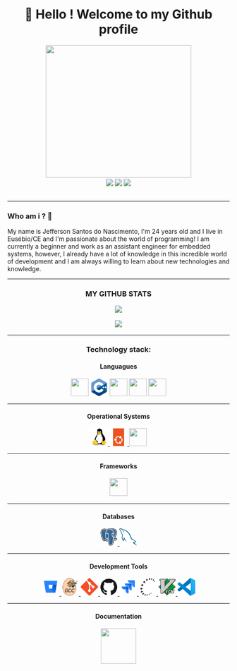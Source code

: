 <div id="header" align="center">
 <h1>
  👋 Hello ! Welcome to my Github profile
 </h1>
          
 <div align="center">
   <img src="https://user-images.githubusercontent.com/59482366/208565271-b049488b-737c-4a4d-83e6-62abd71fe92c.gif" width="330" height="300"/>
 </div>
 
 <div id="badges">
   <a href="https://instagram.com/jeffersonsantos_99_" target="_blank">
     <img src="https://img.shields.io/badge/-Instagram-%23E4405F?style=for-the-badge&logo=instagram&logoColor=white" target="_blank"></a>
   <a href = "mailto:jeffersonaraujo1808@gmail.com">
     <img src="https://img.shields.io/badge/Gmail-D14836?style=for-the-badge&logo=gmail&logoColor=white" target="_blank"></a>
   <a href="https://www.linkedin.com/in/jefferson-santos-do-nascimento-b912a8179" target="_blank">
     <img src="https://img.shields.io/badge/-LinkedIn-%230077B5?style=for-the-badge&logo=linkedin&logoColor=white" target="_blank"></a>
 </div>
 <img src="https://komarev.com/ghpvc/?username=jeffersonnasciment0&style=flat-square&color=blue" alt=""/>

</div>

---

### Who am i ? 🤔

My name is Jefferson Santos do Nascimento, I'm 24 years old and I live in Eusébio/CE and I'm passionate about the world of programming! I am currently a beginner and work as an assistant engineer for embedded systems, however, I already have a lot of knowledge in this incredible world of development and I am always willing to learn about new technologies and knowledge.

---

<h3 align="center">MY GITHUB STATS</h3>
<p align="Center">
  <img src="https://github-readme-stats.vercel.app/api?username=jeffersonnasciment0&show_icons=true&theme=dark" />
</p>

<p align="Center">
  <img src="https://github-readme-stats.vercel.app/api/top-langs/?username=jeffersonnasciment0&theme=dark&layout=compact" />
</p>

---


<h3 align="center">Technology stack:</h3>
<h4 align="center">Languagues</h4>
<p align="center">
 <img src="https://cdn.jsdelivr.net/gh/devicons/devicon/icons/c/c-original.svg" width="40" height="40"/> 
 <img src="https://github.com/devicons/devicon/blob/master/icons/cplusplus/cplusplus-original.svg" width="40" height="40"/> 
 <img src="https://cdn.jsdelivr.net/gh/devicons/devicon/icons/python/python-original.svg" width="40" height="40"/> 
 <img src="https://cdn.jsdelivr.net/gh/devicons/devicon/icons/bash/bash-original.svg" width="40" height="40"/> 
 <img src="https://cdn.jsdelivr.net/gh/devicons/devicon/icons/java/java-original-wordmark.svg" width="40" height="40"/>
</p>

---

<h4 align="center">Operational Systems</h4>
<p align="center"> 
  <a href="https://github.com/jeffersonnasciment0" target="_blank"> 
    <img src="https://github.com/devicons/devicon/blob/master/icons/linux/linux-original.svg" alt="linux" width="40" height="40"/> 
  </a>

  <a href="https://github.com/jeffersonnasciment0" target="_blank"> 
    <img src="https://github.com/devicons/devicon/blob/master/icons/ubuntu/ubuntu-plain.svg" alt="ubuntu" width="40" height="40"/>
  </a>

  <a href="https://github.com/jeffersonnasciment0" target="_blank"> 
    <img src="https://cdn.jsdelivr.net/gh/devicons/devicon/icons/debian/debian-original-wordmark.svg" width="40" height="40"/>
  </a>
</p>


--- 

<h4 align="center">Frameworks</h4>
<p align="center"> 
  <a href="https://github.com/jeffersonnasciment0" target="_blank"> 
    <img src="https://cdn.jsdelivr.net/gh/devicons/devicon/icons/django/django-plain.svg" width="40" height="40"/>
  </a>

</p>

--- 

<h4 align="center">Databases</h4>
<p align="center"> 
  <a href="https://github.com/jeffersonnasciment0" target="_blank"> 
    <img src="https://github.com/devicons/devicon/blob/master/icons/postgresql/postgresql-original.svg" alt="psql" width="40" height="40"/> 
  </a>

  <a href="https://github.com/jeffersonnasciment0" target="_blank"> 
    <img src="https://github.com/devicons/devicon/blob/master/icons/mysql/mysql-original.svg" alt="mysql" width="40" height="40"/> 
  </a>

</p>

---
<h4 align="center">Development Tools</h4>
<p align="center"> 
  <a href="https://github.com/jeffersonnasciment0" target="_blank"> 
    <img src="https://github.com/devicons/devicon/blob/master/icons/bitbucket/bitbucket-original.svg" alt="bitbucket" width="40" height="40"/> 
  </a>
          
  <a href="https://github.com/jeffersonnasciment0" target="_blank"> 
    <img src="https://github.com/devicons/devicon/blob/master/icons/gcc/gcc-original.svg" alt="gcc" width="40" height="40"/> 
  </a>
  
  <a href="https://github.com/jeffersonnasciment0" target="_blank"> 
    <img src="https://github.com/devicons/devicon/blob/master/icons/git/git-original.svg" alt="git" width="40" height="40"/> 
  </a>

  <a href="https://github.com/jeffersonnasciment0" target="_blank"> 
    <img src="https://github.com/devicons/devicon/blob/master/icons/github/github-original.svg" alt="github" width="40" height="40"/> 
  </a>
  
  <a href="https://github.com/jeffersonnasciment0" target="_blank"> 
    <img src="https://github.com/devicons/devicon/blob/master/icons/jira/jira-original.svg" alt="jira" width="40" height="40"/> 
  </a>

  <a href="https://github.com/jeffersonnasciment0" target="_blank"> 
    <img src="https://github.com/devicons/devicon/blob/master/icons/ssh/ssh-original.svg" alt="ssh" width="40" height="40"/>
  </a>
  
  <a href="https://github.com/jeffersonnasciment0" target="_blank"> 
    <img src="https://github.com/devicons/devicon/blob/master/icons/vim/vim-original.svg" alt="vim" width="40" height="40"/>
  </a>

  <a href="https://github.com/jeffersonnasciment0" target="_blank"> 
    <img src="https://github.com/devicons/devicon/blob/master/icons/vscode/vscode-original.svg" alt="vscode" width="40" height="40"/>
  </a>

</p>

---
<h4 align="center">Documentation</h4>
<p align="center"> 
  <a href="https://github.com/jeffersonnasciment0" target="_blank"> 
    <img src="https://cdn.jsdelivr.net/gh/devicons/devicon/icons/latex/latex-original.svg" width="80" height="80"/>
  </a>
</p>
